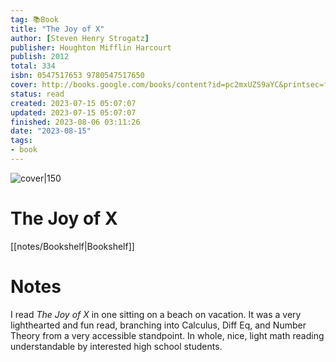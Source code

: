 ```yaml
---
tag: 📚Book
title: "The Joy of X"
author: [Steven Henry Strogatz]
publisher: Houghton Mifflin Harcourt
publish: 2012
total: 334
isbn: 0547517653 9780547517650
cover: http://books.google.com/books/content?id=pc2mxUZS9aYC&printsec=frontcover&img=1&zoom=1&edge=curl&source=gbs_api
status: read
created: 2023-07-15 05:07:07
updated: 2023-07-15 05:07:07
finished: 2023-08-06 03:11:26
date: "2023-08-15"
tags:
- book
---
```


![cover|150](http://books.google.com/books/content?id=pc2mxUZS9aYC&printsec=frontcover&img=1&zoom=1&edge=curl&source=gbs_api)

# The Joy of X
[[notes/Bookshelf|Bookshelf]]

# Notes

I read *The Joy of X* in one sitting on a beach on vacation. It was a very lighthearted and fun read, branching into Calculus, Diff Eq, and Number Theory from a very accessible standpoint. In whole, nice, light math reading understandable by interested high school students.